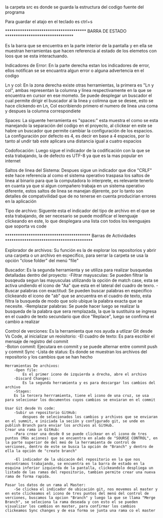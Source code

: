 la carpeta src es donde se guarda la estructura del codigo fuente del programa

Para guardar el atajo en el teclado es ctrl+s


************************************** BARRA DE ESTADO ********************************

Es la barra que se encuentra en la parte interior de la pantalla y en ella se muestran herramientas que hacen referencia al estado de los elemetos con loos que se esta interactuando.

Indicadores de Error:
    En la parte derecha estan los indicadores de error, ellos notifican se se encuantra algun error o alguna advertencia en el codigo 

Ln y col:
    En la zona derecha existe otras herramientas, la primera es "Ln y col", ambas representan la columna y linea respectivamente en la que se encuentra en cursor en ese mometo. Se puede desplegar un buscador el cual permite dirigir el buscador al la linea y colimna que se desee, esto se hace clickendo en Ln, Col escribiendo primero el numero de linea una coma y despues la columna correspondiete

Spaces:
    La siguente herramienta es "spaces:" esta muestra el como se esta manejando la separación del codigo en el proyecto, al clickear en este se habre un buscador que permite cambiar la configuración de los espacios. La configuración por defecto es 4, es decir en base a 4 espacios, por lo tanto al undir tab este aplicara una distancia igual a cuatro espacios

Codofocación:
    Luego sigue el indicador de la codificación con la que se esta trabajando, la de defecto es UTF-8 ya que es la mas popular en internet

Saltos de linea del Sistema:
    Despues sigue un indicador que dice "CRLF" este hace referencia al como el sistema operativo traspasa los saltos de linea al binario para que la computadora lo interprete, es relevante tenerlo en cuanta ya que si algun compañero trabaja en un sistema operativo diferente, estos saltos de linea se manejan dijerente, por lo tanto son detalles de compativilidad que de no tenerse en cuenta producirian errores en la aplicación 

Tipo de archivo:
    Siguente esta el indicador del tipo de archivo en el que se esta trabajando, de ser necesario se puede modificar el leenguaje clickeando en este, lo que desplegara una lista con todos los leenguajes que soporta vs code


**************************************** Barras de Actividades *****************************************

Explorador de archivos:
    Su función es la de explorar los repositorios y abrir una carpeta o un archivo en especifico, para serrar la carpeta se usa la opción "close folder" del menú "file"

Buscador:
    Es la segunda herramienta y se utiliza para realizar busquedas detalladas dentro del proyecto:
        -Filtrar mayusculas: 
            Se pueden filtrar la busqeuda segun las mayusculas utilizando la opción de match case, esta se activa undiendo el icono de "Aa" que esta en el lateral del cuadro de texro.
        -Buscar palabras con exactitud: 
            Se pueden buscar palabras en especifico clickeando el icono de "ab" que se ancuentra en el cuadro de texto, esta filtra la busqueda de modo que solo ubique la palabra exacta que se necesite.
        -Remplazar palabras:
            Se puede hacer luego se realizar la busqueda de la palabra que sera remplazada, la que la sustituira se ingresa en el cuadro de texto secundario que dice "Replace", luego se confirma el cambio a realizar
    
Control de verciones:
    Es la herramienta que nos ayuda a utlizar Git desde Vs Code, al inicializar un reoisitorio:
        -El cuadro de texto:
            Es para escribir el mensaje de registro del commit  
        -Boton commit: 
            Ejecutara en commit y se puede alternar entre commit push y commit Sync 
        -Lista de status:
            Es donde se muestran los archivos del repositorio y los cambios que se han hecho

    Herramientas De archivos:
        -Open file:
            Es el primer icono de izquierda a drecha, abre el archivo
        -Discard Changes:
            Es la segunda herramienta y es para descargar los cambios del archivo
        -Stages:
        Es la tercera herrramienta, tiene el icono de una cruz, se usa para selecionar los documentos cuyos cambios se enviaran en el commit 
        
    Usar Git desde Vs code:
        -Subir un repositorio GitHub:
            despues de selecionados los cambios y archivos que se enviaran en el summit, e iniciada la seción y configurado git, se unde en publish Branch para enviar los archivos al GitHub.
    Crear una rama in GitHub:
        -Para crear una desde 0 se puede clickear en el icono de tres puntos (Más aciones) que se encuentra en alado de "SOURSE CONTROL", en la parte superior de del meú de la herramienta de control de verciones, dentro de este se busca la opción de "Branch" y dentro de ella la opción de "create branch" 
        
        -El indicador de la ubicacón del repositorio en la que nos encontramos trabajando, se encuentra en la barra de estado en la esquina inferior izquierda de la pantalla, clickeandolo despliega un listado de las ramas del repositorio, tambien permite crear una nueva rama de forma rapida.

    Pasar los datos de un rama al Master:
        -Se clickea el indicador de ubicación git, nos movemos al master y en este clickeamos el icono de tres puntos del menú del control de verciones, buscamos la opcion "Branch" y luego la que se llama "Merge Branch", se seleciona la rama deseada y con esto el se pueden visualizar los cambios en master, para confirmar los cambios clickeamos Sync changes y de esa forma se junta una rama co el master 